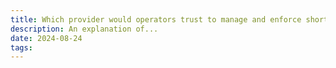 ```yaml
---
title: Which provider would operators trust to manage and enforce short-term lets?
description: An explanation of...
date: 2024-08-24
tags:
---
```

